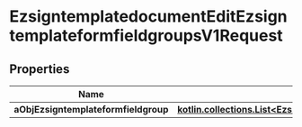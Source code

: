 
# EzsigntemplatedocumentEditEzsigntemplateformfieldgroupsV1Request

## Properties
Name | Type | Description | Notes
------------ | ------------- | ------------- | -------------
**aObjEzsigntemplateformfieldgroup** | [**kotlin.collections.List&lt;EzsigntemplateformfieldgroupRequestCompound&gt;**](EzsigntemplateformfieldgroupRequestCompound.md) |  | 



